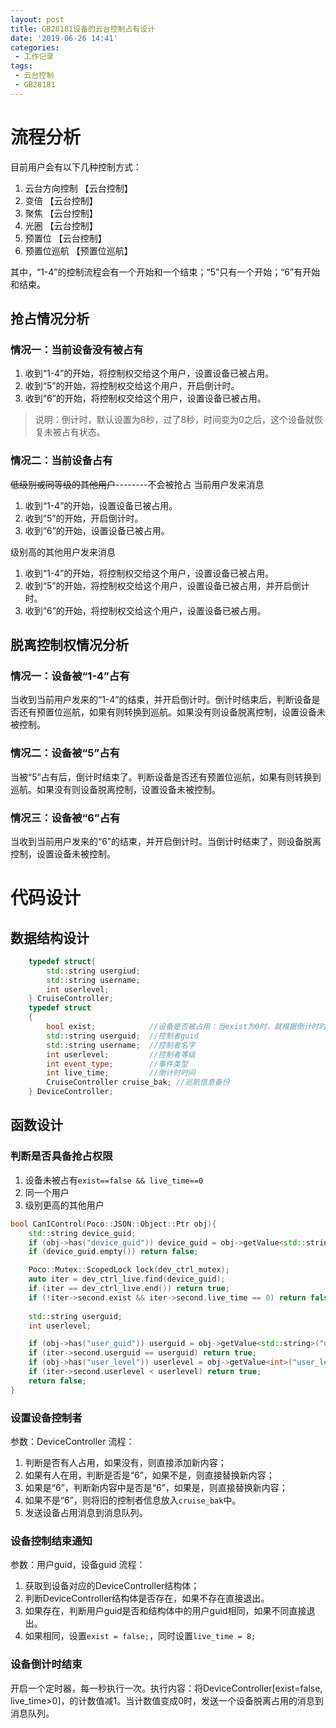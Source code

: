 ```yaml
---
layout: post
title: GB28181设备的云台控制占有设计
date: '2019-06-26 14:41'
categories: 
 - 工作记录
tags:
 - 云台控制
 - GB28181
---
```


# 流程分析

 目前用户会有以下几种控制方式：
 1. 云台方向控制 【云台控制】
 2. 变倍 【云台控制】
 3. 聚焦 【云台控制】
 4. 光圈 【云台控制】
 5. 预置位 【云台控制】
 6. 预置位巡航 【预置位巡航】

其中，“1-4”的控制流程会有一个开始和一个结束；“5”只有一个开始；“6”有开始和结束。

## 抢占情况分析

### 情况一：当前设备没有被占有

1. 收到“1-4”的开始，将控制权交给这个用户，设置设备已被占用。
2. 收到“5”的开始，将控制权交给这个用户，开启倒计时。
3. 收到“6”的开始，将控制权交给这个用户，设置设备已被占用。

> 说明：倒计时，默认设置为8秒，过了8秒，时间变为0之后，这个设备就恢复未被占有状态。

### 情况二：当前设备占有

~~低级别或同等级的其他用户~~--------不会被抢占
当前用户发来消息
1. 收到“1-4”的开始，设置设备已被占用。
2. 收到“5”的开始，开启倒计时。
3. 收到“6”的开始，设置设备已被占用。

级别高的其他用户发来消息
1. 收到“1-4”的开始，将控制权交给这个用户，设置设备已被占用。
2. 收到“5”的开始，将控制权交给这个用户，设置设备已被占用，并开启倒计时。
3. 收到“6”的开始，将控制权交给这个用户，设置设备已被占用。

## 脱离控制权情况分析

### 情况一：设备被“1-4”占有

当收到当前用户发来的“1-4”的结束，并开启倒计时。倒计时结束后，判断设备是否还有预置位巡航，如果有则转换到巡航。如果没有则设备脱离控制，设置设备未被控制。

### 情况二：设备被“5”占有

当被“5”占有后，倒计时结束了。判断设备是否还有预置位巡航，如果有则转换到巡航。如果没有则设备脱离控制，设置设备未被控制。

### 情况三：设备被“6”占有

当收到当前用户发来的“6”的结束，并开启倒计时。当倒计时结束了，则设备脱离控制，设置设备未被控制。

# 代码设计

## 数据结构设计

```cpp
    typedef struct{
		std::string usergiud;
		std::string username;
		int userlevel;
	} CruiseController;
    typedef struct   
	{
		bool exist;            //设备是否被占用：当exist为0时，就根据倒计时时间来判断是否被占用
		std::string userguid;  //控制者guid
		std::string username;  //控制者名字
		int userlevel;         //控制者等级
		int event_type;        //事件类型
		int live_time;         //倒计时时间 
		CruiseController cruise_bak; //巡航信息备份
	} DeviceController;
```


## 函数设计

### 判断是否具备抢占权限

1. 设备未被占有`exist==false && live_time==0`
2. 同一个用户
3. 级别更高的其他用户
```cpp
bool CanIControl(Poco::JSON::Object::Ptr obj){
	std::string device_guid;
	if (obj->has("device_guid")) device_guid = obj->getValue<std::string>("device_guid");
	if (device_guid.empty()) return false;

	Poco::Mutex::ScopedLock lock(dev_ctrl_mutex);
	auto iter = dev_ctrl_live.find(device_guid);
	if (iter == dev_ctrl_live.end()) return true;
	if (!iter->second.exist && iter->second.live_time == 0) return false;
	
	std::string userguid;
	int userlevel;

	if (obj->has("user_guid")) userguid = obj->getValue<std::string>("user_guid");
	if (iter->second.userguid == userguid) return true;
	if (obj->has("user_level")) userlevel = obj->getValue<int>("user_level");
	if (iter->second.userlevel < userlevel) return true;
	return false;
}
```

### 设置设备控制者

参数：DeviceController
流程：
1. 判断是否有人占用，如果没有，则直接添加新内容；
2. 如果有人在用，判断是否是“6”，如果不是，则直接替换新内容；
3. 如果是“6”，判断新内容中是否是“6”，如果是，则直接替换新内容；
4. 如果不是“6”，则将旧的控制者信息放入`cruise_bak`中。
5. 发送设备占用消息到消息队列。

### 设备控制结束通知

参数：用户guid，设备guid
流程：
1. 获取到设备对应的DeviceController结构体；
2. 判断DeviceController结构体是否存在，如果不存在直接退出。
3. 如果存在，判断用户guid是否和结构体中的用户guid相同，如果不同直接退出。
4. 如果相同，设置`exist = false;`，同时设置`live_time = 8;`

### 设备倒计时结束

开启一个定时器，每一秒执行一次。执行内容：将DeviceController[exist=false, live_time>0]，的计数值减1。当计数值变成0时，发送一个设备脱离占用的消息到消息队列。